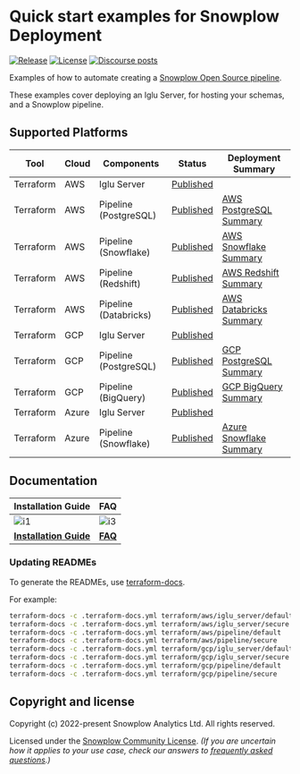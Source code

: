 # Quick start examples for Snowplow Deployment

[![Release][release-badge]][release]
[![License][license-image]][license]
[![Discourse posts][discourse-image]][discourse]

Examples of how to automate creating a [Snowplow Open Source pipeline](https://github.com/snowplow/snowplow).

These examples cover deploying an Iglu Server, for hosting your schemas, and a Snowplow pipeline.

## Supported Platforms

| Tool       | Cloud | Components              | Status                                      | Deployment Summary                           |
|------------|-------|-------------------------|---------------------------------------------|----------------------------------------------|
| Terraform  | AWS   | Iglu Server             | [Published](terraform/aws/iglu_server)      |                                              |
| Terraform  | AWS   | Pipeline (PostgreSQL)   | [Published](terraform/aws/pipeline)         | [AWS PostgreSQL Summary][deploypgsum-aws]    |
| Terraform  | AWS   | Pipeline (Snowflake)    | [Published](terraform/aws/pipeline)         | [AWS Snowflake Summary][deploysfsum-aws]     |
| Terraform  | AWS   | Pipeline (Redshift)     | [Published](terraform/aws/pipeline)         | [AWS Redshift Summary][deployrssum-aws]      |
| Terraform  | AWS   | Pipeline (Databricks)   | [Published](terraform/aws/pipeline)         | [AWS Databricks Summary][deploydbsum-aws]    |
| Terraform  | GCP   | Iglu Server             | [Published](terraform/gcp/iglu_server)      |                                              |
| Terraform  | GCP   | Pipeline (PostgreSQL)   | [Published](terraform/gcp/pipeline)         | [GCP PostgreSQL Summary][deploypgsum-gcp]    |
| Terraform  | GCP   | Pipeline (BigQuery)     | [Published](terraform/gcp/pipeline)         | [GCP BigQuery Summary][deploybqsum-gcp]      |
| Terraform  | Azure | Iglu Server             | [Published](terraform/azure/iglu_server)    |                                              |
| Terraform  | Azure | Pipeline (Snowflake)    | [Published](terraform/azure/pipeline)       | [Azure Snowflake Summary][deploysfsum-azure] |

## Documentation

| Installation Guide                     | FAQ                      |
|----------------------------------------|--------------------------|
| ![i1][install-image]                   |  ![i3][faq-image]        |
| **[Installation Guide][installguide]** |  **[FAQ][faq]**          |

### Updating READMEs

To generate the READMEs, use [terraform-docs][tf-docs].

For example:

```bash
terraform-docs -c .terraform-docs.yml terraform/aws/iglu_server/default
terraform-docs -c .terraform-docs.yml terraform/aws/iglu_server/secure
terraform-docs -c .terraform-docs.yml terraform/aws/pipeline/default
terraform-docs -c .terraform-docs.yml terraform/aws/pipeline/secure
terraform-docs -c .terraform-docs.yml terraform/gcp/iglu_server/default
terraform-docs -c .terraform-docs.yml terraform/gcp/iglu_server/secure
terraform-docs -c .terraform-docs.yml terraform/gcp/pipeline/default
terraform-docs -c .terraform-docs.yml terraform/gcp/pipeline/secure
```

## Copyright and license

Copyright (c) 2022-present Snowplow Analytics Ltd. All rights reserved.

Licensed under the [Snowplow Community License](https://docs.snowplow.io/community-license-1.0). _(If you are uncertain how it applies to your use case, check our answers to [frequently asked questions](https://docs.snowplow.io/docs/contributing/community-license-faq/).)_

[install-image]: https://d3i6fms1cm1j0i.cloudfront.net/github/images/techdocs.png
[deploy-image]: https://d3i6fms1cm1j0i.cloudfront.net/github/images/setup.png
[faq-image]: https://d3i6fms1cm1j0i.cloudfront.net/github/images/roadmap.png

[installguide]: https://docs.snowplow.io/docs/open-source-quick-start/
[faq]: https://docs.snowplow.io/docs/open-source-quick-start/quick-start-faqs/

[deploypgsum-aws]: https://docs.snowplow.io/docs/getting-started-on-snowplow-open-source/what-is-deployed/?warehouse=postgres&cloud=aws
[deploysfsum-aws]: https://docs.snowplow.io/docs/getting-started-on-snowplow-open-source/what-is-deployed/?warehouse=snowflake&cloud=aws
[deployrssum-aws]: https://docs.snowplow.io/docs/getting-started-on-snowplow-open-source/what-is-deployed/?warehouse=redshift&cloud=aws
[deploydbsum-aws]: https://docs.snowplow.io/docs/getting-started-on-snowplow-open-source/what-is-deployed/?warehouse=databricks&cloud=aws
[deploypgsum-gcp]: https://docs.snowplow.io/docs/getting-started-on-snowplow-open-source/what-is-deployed/?warehouse=postgres&cloud=gcp
[deploybqsum-gcp]: https://docs.snowplow.io/docs/getting-started-on-snowplow-open-source/what-is-deployed/?warehouse=bigquery&cloud=gcp
[deploysfsum-azure]: https://docs.snowplow.io/docs/getting-started-on-snowplow-open-source/what-is-deployed/?warehouse=snowflake&cloud=azure

[license]: https://docs.snowplow.io/docs/contributing/community-license-faq/
[license-image]: https://img.shields.io/badge/license-Snowplow--Community-blue.svg?style=flat

[discourse-image]: https://img.shields.io/discourse/posts?server=https%3A%2F%2Fdiscourse.snowplow.io%2F
[discourse]: http://discourse.snowplow.io/

[release]: https://github.com/snowplow/snowplow/releases
[release-badge]: https://img.shields.io/badge/Snowplow-23.07%20%28Patch.2%29-6638b8

[tf-docs]: https://github.com/terraform-docs/terraform-docs
